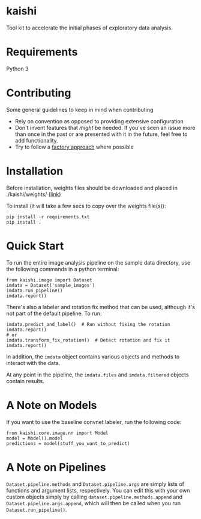 # kaishi
Tool kit to accelerate the initial phases of exploratory data analysis.

# Requirements
Python 3

# Contributing
Some general guidelines to keep in mind when contributing
* Rely on convention as opposed to providing extensive configuration
* Don't invent features that _might_ be needed. If you've seen an issue more than once in the past or are presented with it in the future, feel free to add functionality.
* Try to follow a [factory approach](https://en.wikipedia.org/wiki/Software_factory) where possible

# Installation
Before installation, weights files should be downloaded and placed in ./kaishi/weights/ ([link](https://drive.google.com/drive/folders/1MFYONkG83AmFqAxajT-iYM8H5Fr1W1gG?usp=sharing))

To install (it will take a few secs to copy over the weights file(s)):
```
pip install -r requirements.txt
pip install .
```

# Quick Start
To run the entire image analysis pipeline on the sample data directory, use the following commands in a python terminal:
```
from kaishi.image import Dataset
imdata = Dataset('sample_images')
imdata.run_pipeline()
imdata.report()
```

There's also a labeler and rotation fix method that can be used, although it's not part of the default pipeline. To run:

```
imdata.predict_and_label()  # Run without fixing the rotation
imdata.report()
# or
imdata.transform_fix_rotation()  # Detect rotation and fix it
imdata.report()
```

In addition, the `imdata` object contains various objects and methods to interact with the data.

At any point in the pipeline, the `imdata.files` and `imdata.filtered` objects contain results.

# A Note on Models
If you want to use the baseline convnet labeler, run the following code:
```
from kaishi.core.image.nn import Model
model = Model().model
predictions = model(stuff_you_want_to_predict)
```

# A Note on Pipelines
`Dataset.pipeline.methods` and `Dataset.pipeline.args` are simply lists of functions and argument lists, respectively. You can edit this with your own custom objects simply by calling `dataset.pipeline.methods.append` and `Dataset.pipeline.args.append`, which will then be called when you run `Dataset.run_pipeline()`.
